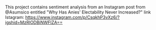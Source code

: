 This project contains sentiment analysis from an Instagram post from @Asumsico entitled "Why Has Anies' Electability Never Increased?"
link Istagram: https://www.instagram.com/p/CsqkhP3vXz6/?igshid=MzRlODBiNWFlZA==
